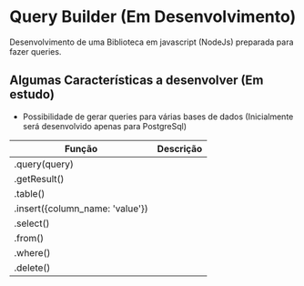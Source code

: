 # Query Builder (Em Desenvolvimento)
Desenvolvimento de uma Biblioteca em javascript (NodeJs) preparada para fazer queries.

## Algumas Características a desenvolver (Em estudo)
 - Possibilidade de gerar queries para várias bases de dados (Inicialmente será desenvolvido apenas para PostgreSql)

Função    | Descrição
--------- | ------
.query(query)     | 
.getResult()    | 
.table()    | 
.insert({column_name: 'value'})  | 
.select() |
.from() |
.where() |
.delete() |
